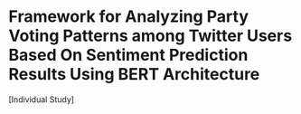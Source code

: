 # Framework for Analyzing  Party Voting Patterns among Twitter Users Based On Sentiment Prediction Results Using BERT Architecture
[Individual Study]
